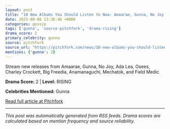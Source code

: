 ```yaml
---
layout: post
title: "10 New Albums You Should Listen to Now: Amaarae, Gunna, No Joy, and More"""
date: 2025-08-08 13:36:46 +0000
categories: gossip
tags: ['gunna', 'source-pitchfork', 'drama-rising']
drama_score: 2
primary_celebrity: gunna
source: pitchfork
source_url: "https://pitchfork.com/news/10-new-albums-you-should-listen-to-now-amaarae-gunna-no-joy"""
mentions: {'gunna': 2}
---
```


Stream new releases from Amaarae, Gunna, No Joy, Ada Lea, Osees, Charley Crockett, Big Freedia, Anamanaguchi, Mechatok, and Field Medic

**Drama Score:** 2 | **Level:** RISING

**Celebrities Mentioned:** Gunna

[Read full article at Pitchfork](https://pitchfork.com/news/10-new-albums-you-should-listen-to-now-amaarae-gunna-no-joy)

---
*This post was automatically generated from RSS feeds. Drama scores are calculated based on mention frequency and source reliability.*
